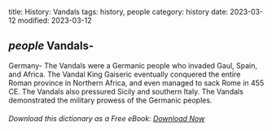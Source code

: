 title: History: Vandals
tags: history, people
category: history
date: 2023-03-12
modified: 2023-03-12

## _people_  Vandals-
Germany-
The Vandals were a Germanic people who
invaded Gaul, Spain, and Africa.  The Vandal King Gaiseric eventually
conquered the entire Roman province in Northern Africa, and even
managed to sack Rome in   455 CE.
 The Vandals also pressured
Sicily and southern Italy.  The Vandals demonstrated the military
prowess of the Germanic peoples.


###### Download *this* dictionary as a Free eBook: [Download Now]({static}static/SerfHistoryDictionary.pdf)

